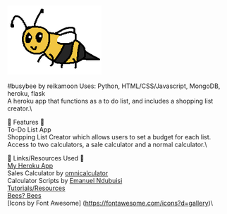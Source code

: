 ![Busybee Logo](static/busybeelogo.png)

#busybee
by reikamoon
Uses: Python, HTML/CSS/Javascript, MongoDB, heroku, flask\
A heroku app that functions as a to do list, and includes a shopping list creator.\

:honeybee: Features :honeybee:\
To-Do List App\
Shopping List Creator which allows users to set a budget for each list.\
Access to two calculators, a sale calculator and a normal calculator.\

:honeybee: Links/Resources Used :honeybee:\
[My Heroku App](https://busybee-aa.herokuapp.com/)\
Sales Calculator by [omnicalculator](https://www.omnicalculator.com/finance/percent-off)\
Calculator Scripts by [Emanuel Ndubuisi](https://codepen.io/mcndubuisi/pen/Kqzpvz)\
[Tutorials/Resources](https://www.w3schools.com/howto/default.asp)\
[Bees? Bees](https://unsplash.com/s/photos/bees)\
[Icons by Font Awesome] (https://fontawesome.com/icons?d=gallery)\

